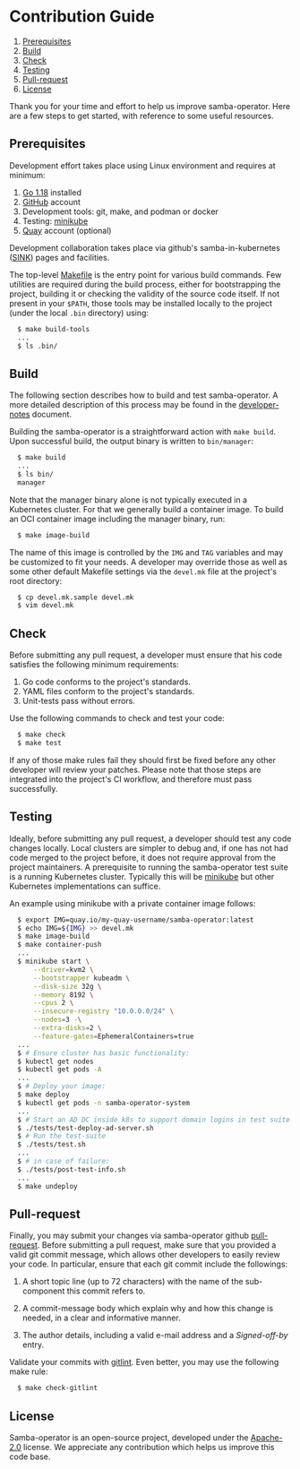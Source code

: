 # Contribution Guide

1. [Prerequisites](#prerequisites)
2. [Build](#build)
3. [Check](#check)
4. [Testing](#testing)
5. [Pull-request](#pull-request)
6. [License](#license)

Thank you for your time and effort to help us improve samba-operator.
Here are a few steps to get started, with reference to some useful
resources.


## Prerequisites

Development effort takes place using Linux environment and requires at
minimum:

1. [Go 1.18](https://golang.org/dl/) installed
2. [GitHub](https://github.com/) account
3. Development tools: git, make, and podman or docker
4. Testing: [minikube](https://minikube.sigs.k8s.io)
5. [Quay](https://quay.io/) account (optional)

Development collaboration takes place via github's samba-in-kubernetes
([SINK](https://github.com/samba-in-kubernetes/)) pages and facilities.

The top-level [Makefile](../Makefile) is the entry point for various
build commands. Few utilities are required during the build process,
either for bootstrapping the project, building it or checking the
validity of the source code itself. If not present in your `$PATH`,
those tools may be installed locally to the project (under the
local `.bin` directory) using:

```sh
  $ make build-tools
  ...
  $ ls .bin/
```

## Build

The following section describes how to build and test samba-operator.
A more detailed description of this process may be found in the
[developer-notes](./developer-notes.md) document.

Building the samba-operator is a straightforward action with
`make build`. Upon successful build, the output binary is written to
`bin/manager`:

```sh
  $ make build
  ...
  $ ls bin/
  manager
```

Note that the manager binary alone is not typically executed in a
Kubernetes cluster. For that we generally build a container image. To
build an OCI container image including the manager binary, run:

```sh
  $ make image-build
```

The name of this image is controlled by the `IMG` and `TAG` variables
and may be customized to fit your needs. A developer may override those
as well as some other default Makefile settings via the `devel.mk` file
at the project's root directory:

```sh
  $ cp devel.mk.sample devel.mk
  $ vim devel.mk
```

## Check

Before submitting any pull request, a developer must ensure that
his code satisfies the following minimum requirements:

1. Go code conforms to the project's standards.
2. YAML files conform to the project's standards.
3. Unit-tests pass without errors.

Use the following commands to check and test your code:

```sh
  $ make check
  $ make test
```

If any of those make rules fail they should first be fixed before any
other developer will review your patches. Please note that those steps
are integrated into the project's CI workflow, and therefore must pass
successfully.

## Testing

Ideally, before submitting any pull request, a developer should test
any code changes locally. Local clusters are simpler to debug and, if
one has not had code merged to the project before, it does not require
approval from the project maintainers. A prerequisite to running the
samba-operator test suite is a running Kubernetes cluster. Typically
this will be [minikube](https://minikube.sigs.k8s.io) but other
Kubernetes implementations can suffice.

An example using minikube with a private container image follows:

```sh
  $ export IMG=quay.io/my-quay-username/samba-operator:latest
  $ echo IMG=${IMG} >> devel.mk
  $ make image-build
  $ make container-push
  ...
  $ minikube start \
      --driver=kvm2 \
      --bootstrapper kubeadm \
      --disk-size 32g \
      --memory 8192 \
      --cpus 2 \
      --insecure-registry "10.0.0.0/24" \
      --nodes=3 -\
      --extra-disks=2 \
      --feature-gates=EphemeralContainers=true
  ...
  $ # Ensure cluster has basic functionality:
  $ kubectl get nodes
  $ kubectl get pods -A
  ...
  $ # Deploy your image:
  $ make deploy
  $ kubectl get pods -n samba-operator-system
  ...
  $ # Start an AD DC inside k8s to support domain logins in test suite
  $ ./tests/test-deploy-ad-server.sh
  $ # Run the test-suite
  $ ./tests/test.sh
  ...
  $ # in case of failure:
  $ ./tests/post-test-info.sh
  ...
  $ make undeploy
```

## Pull-request
Finally, you may submit your changes via samba-operator github
[pull-request](https://github.com/samba-in-kubernetes/samba-operator/pulls).
Before submitting a pull request, make sure that you provided a valid
git commit message, which allows other developers to easily review your
code. In particular, ensure that each git commit include the
followings:

1. A short topic line (up to 72 characters) with the name of the
sub-component this commit refers to.

2. A commit-message body which explain why and how this change is
needed, in a clear and informative manner.

3. The author details, including a valid e-mail address and a
*Signed-off-by* entry.

Validate your commits with [gitlint](https://jorisroovers.com/gitlint/).
Even better, you may use the following make rule:
```sh
  $ make check-gitlint
```

## License

Samba-operator is an open-source project, developed under the
[Apache-2.0](https://www.apache.org/licenses/LICENSE-2.0) license. We
appreciate any contribution which helps us improve this code base.

